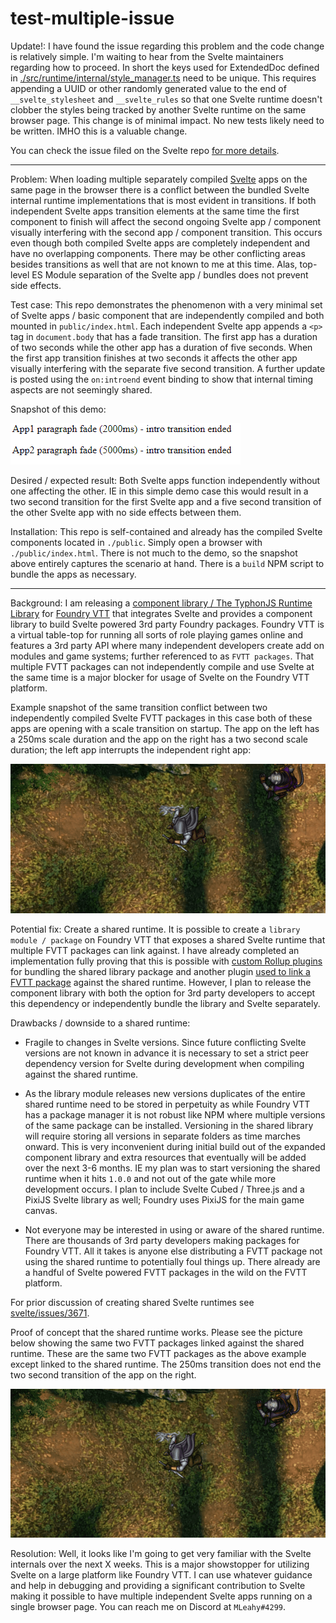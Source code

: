 # test-multiple-issue
Update!: I have found the issue regarding this problem and the code change is relatively simple. I'm waiting to hear
from the Svelte maintainers regarding how to proceed. In short the keys used for ExtendedDoc defined in 
[./src/runtime/internal/style_manager.ts](https://github.com/sveltejs/svelte/blob/master/src/runtime/internal/style_manager.ts#L4-L7)
need to be unique. This requires appending a UUID or other randomly generated value to the end of `__svelte_stylesheet`
and `__svelte_rules` so that one Svelte runtime doesn't clobber the styles being tracked by another Svelte runtime 
on the same browser page. This change is of minimal impact. No new tests likely need to be written. IMHO this is a 
valuable change. 
 
You can check the issue filed on the Svelte repo [for more details](https://github.com/sveltejs/svelte/issues/7026).

-------

Problem: When loading multiple separately compiled [Svelte](https://svelte.dev/) apps on the same page in the browser 
there is a conflict between the bundled Svelte internal runtime implementations that is most evident in transitions. If 
both independent Svelte apps transition elements at the same time the first component to finish will affect the second 
ongoing Svelte app / component visually interfering with the second app / component transition. This occurs even though
both compiled Svelte apps are completely independent and have no overlapping components. There may be other conflicting 
areas besides transitions as well that are not known to me at this time. Alas, top-level ES Module separation of the 
Svelte app / bundles does not prevent side effects.

Test case: This repo demonstrates the phenomenon with a very minimal set of Svelte apps / basic component that are
independently compiled and both mounted in `public/index.html`. Each independent Svelte app appends a `<p>` tag in 
`document.body` that has a fade transition. The first app has a duration of two seconds while the other app has a 
duration of five seconds. When the first app transition finishes at two seconds it affects the other app visually 
interfering with the separate five second transition. A further update is posted using the `on:introend` event
binding to show that internal timing aspects are not seemingly shared.

Snapshot of this demo:

![demo](./images/test-multiple.gif)

Desired / expected result: Both Svelte apps function independently without one affecting the other. IE in this 
simple demo case this would result in a two second transition for the first Svelte app and a five second transition of 
the other Svelte app with no side effects between them.

Installation: This repo is self-contained and already has the compiled Svelte components located in `./public`. Simply
open a browser with `./public/index.html`. There is not much to the demo, so the snapshot above entirely captures the 
scenario at hand. There is a `build` NPM script to bundle the apps as necessary.

-------------------------------

Background: I am releasing a [component library / The TyphonJS Runtime Library](https://github.com/typhonjs-fvtt-lib/typhonjs) 
for [Foundry VTT](https://foundryvtt.com/) that integrates Svelte and provides a component library to build Svelte 
powered 3rd party Foundry packages. Foundry VTT is a virtual table-top for running all sorts of role playing games 
online and features a 3rd party API where many independent developers create add on modules and game systems; further 
referenced to as `FVTT packages`. That multiple FVTT packages can not independently compile and use Svelte at the same 
time is a major blocker for usage of Svelte on the Foundry VTT platform. 

Example snapshot of the same transition conflict between two independently compiled Svelte FVTT packages in this case
both of these apps are opening with a scale transition on startup. The app on the left has a 250ms scale duration and
the app on the right has a two second scale duration; the left app interrupts the independent right app:

![test-multiple-foundry](./images/test-multiple-foundry.gif)

Potential fix: Create a shared runtime. It is possible to create a `library module / package` on Foundry VTT that 
exposes a shared Svelte runtime that multiple FVTT packages can link against. I have already completed an 
implementation fully proving that this is possible with 
[custom Rollup plugins](https://github.com/typhonjs-fvtt-lib/typhonjs/tree/main/.rollup) for bundling the shared 
library package and another plugin [used to link a FVTT package](https://github.com/typhonjs-fvtt-demo/template-svelte-esm/blob/main/rollup.config.mjs#L63) 
against the shared runtime. However, I plan to release the component library with both the option for 3rd party 
developers to accept this dependency or independently bundle the library and Svelte separately.

Drawbacks / downside to a shared runtime:
- Fragile to changes in Svelte versions. Since future conflicting Svelte versions are not known in advance it is 
necessary to set a strict peer dependency version for Svelte during development when compiling against the shared 
runtime.


- As the library module releases new versions duplicates of the entire shared runtime need to be stored in perpetuity as
while Foundry VTT has a package manager it is not robust like NPM where multiple versions of the same package can be 
installed. Versioning in the shared library will require storing all versions in separate folders as time marches 
onward. This is very inconvenient during initial build out of the expanded component library and extra resources that 
eventually will be added over the next 3-6 months. IE my plan was to start versioning the shared runtime when it hits
`1.0.0` and not out of the gate while more development occurs. I plan to include Svelte Cubed / Three.js and a PixiJS 
Svelte library as well; Foundry uses PixiJS for the main game canvas.


- Not everyone may be interested in using or aware of the shared runtime. There are thousands of 3rd party developers
making packages for Foundry VTT. All it takes is anyone else distributing a FVTT package not using the shared runtime to 
potentially foul things up. There already are a handful of Svelte powered FVTT packages in the wild on the FVTT 
platform.

For prior discussion of creating shared Svelte runtimes see
[svelte/issues/3671](https://github.com/sveltejs/svelte/issues/3671).

Proof of concept that the shared runtime works. Please see the picture below showing the same two FVTT packages linked
against the shared runtime. These are the same two FVTT packages as the above example except linked to the shared 
runtime. The 250ms transition does not end the two second transition of the app on the right. 

![test-multiple-foundry](./images/test-multiple-shared-runtime.gif)

Resolution: Well, it looks like I'm going to get very familiar with the Svelte internals over the next X weeks. This is
a major showstopper for utilizing Svelte on a large platform like Foundry VTT. I can use whatever guidance and
help in debugging and providing a significant contribution to Svelte making it possible to have multiple independent
Svelte apps running on a single browser page. You can reach me on Discord at `MLeahy#4299`.
